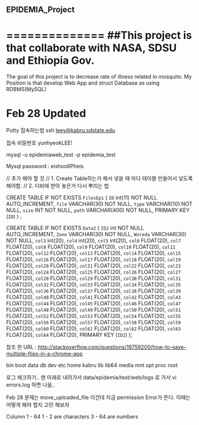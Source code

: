 ## EPIDEMIA_Project
==============
##This project is that collaborate with NASA, SDSU and Ethiopia Gov.
================
The goal of this project is to decrease rate of illness related in mosquito.
My Position is that develop Web App and struct Database as using RDBMS(MySQL)


# Feb 28 Updated
Putty 접속하는법
ssh leey@kabru.sdstate.edu

접속 비밀번호 yunhyeokLEE!

mysql -u epidemiaweb_test -p epidemia_test


Mysql password : eishoo6Pheis



// 추가 해야 할 것
// 1. Create Table하는거 해서 넣을 때 마다 테이블 만들어서 넣도록 해야함.
// 2. 디비에 받아 놓은거 다시 뿌리는 법


 CREATE TABLE IF NOT EXISTS `FilesEpi` (
 `ID` int(11) NOT NULL AUTO_INCREMENT,
 `file` VARCHAR(30) NOT NULL,
 `type` VARCHAR(10) NOT NULL,
 `size` INT NOT NULL,
 `path` VARCHAR(400) NOT NULL,
  PRIMARY KEY (`ID`) ) ;


CREATE TABLE IF NOT EXISTS `Data2` (
`ID2` int NOT NULL AUTO_INCREMENT,
`Zone` VARCHAR(30) NOT NULL,
`Woreda` VARCHAR(30) NOT NULL,
`col3` int(20),
`col4` int(20),
`col5` int(20),
`col6` FLOAT(20),
`col7` FLOAT(20),
`col8` FLOAT(20),
`col9` FLOAT(20),
`col10` FLOAT(20),
`col11` FLOAT(20),
`col12` FLOAT(20),
`col13` FLOAT(20),
`col14` FLOAT(20),
`col15` FLOAT(20),
`col16` FLOAT(20),
`col17` FLOAT(20),
`col18` FLOAT(20),
`col19` FLOAT(20),
`col20` FLOAT(20),
`col21` FLOAT(20),
`col22` FLOAT(20),
`col23` FLOAT(20),
`col24` FLOAT(20),
`col25` FLOAT(20),
`col26` FLOAT(20),
`col27` FLOAT(20),
`col28` FLOAT(20),
`col29` FLOAT(20),
`col30` FLOAT(20),
`col31` FLOAT(20),
`col32` FLOAT(20),
`col33` FLOAT(20),
`col34` FLOAT(20),
`col35` FLOAT(20),
`col36` FLOAT(20),
`col37` FLOAT(20),
`col38` FLOAT(20),
`col39` FLOAT(20),
`col40` FLOAT(20),
`col41` FLOAT(20),
`col42` FLOAT(20),
`col43` FLOAT(20),
`col44` FLOAT(20),
`col45` FLOAT(20),
`col46` FLOAT(20),
`col47` FLOAT(20),
`col48` FLOAT(20),
`col49` FLOAT(20),
`col50` FLOAT(20),
`col51` FLOAT(20),
`col52` FLOAT(20),
`col53` FLOAT(20),
`col54` FLOAT(20),
`col55` FLOAT(20),
`col56` FLOAT(20),
`col57` FLOAT(20),
`col58` FLOAT(20),
`col59` FLOAT(20),
`col60` FLOAT(20),
`col61` FLOAT(20),
`col62` FLOAT(20),
`col63` FLOAT(20),
`col64` FLOAT(20),
 PRIMARY KEY (`ID2`) );


참조 한 URL : http://stackoverflow.com/questions/19759200/how-to-save-multiple-files-in-a-chrome-app

bin  boot  data  db  dev  etc  home  kabru  lib  lib64  media  mnt  opt  proc  root  

로그 체크하기..
맨 아래로 내려가서 data/epidemia/test/web/logs 로 가서 vi errors.log 하면 나옴..



Feb 28
문제는 move_uploaded_file 이건데 지금 permission Error가 뜬다. 이때는 어떻게 해야 할지
고민 해보자

Column 1 - 64
1 - 2 are characters
3 - 64 are numbers
